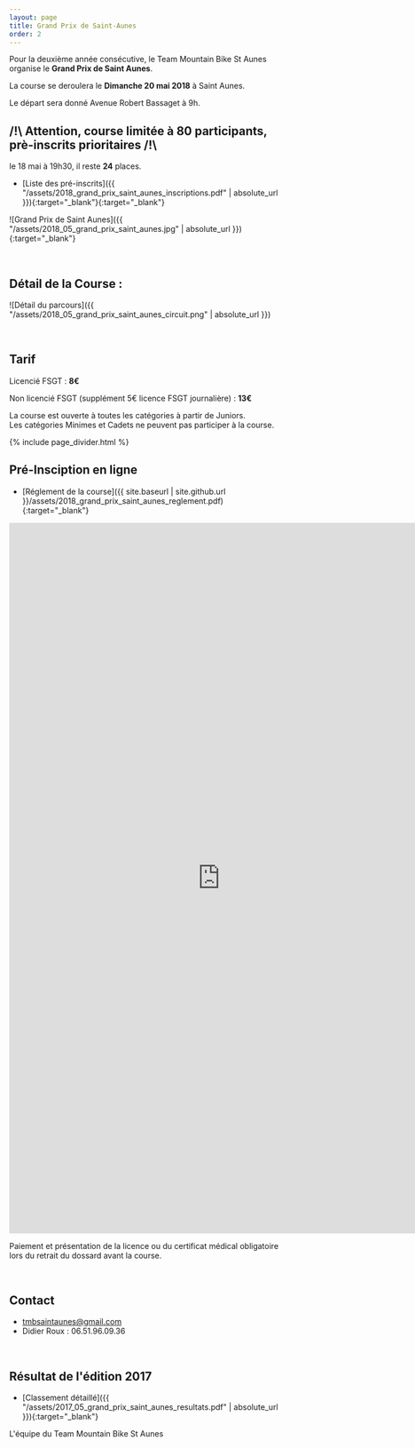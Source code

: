 ```yaml
---
layout: page
title: Grand Prix de Saint-Aunes
order: 2
---
```


Pour la deuxième année consécutive, 
le Team Mountain Bike St Aunes organise le **Grand Prix de Saint Aunes**.  

La course se deroulera le **Dimanche 20 mai 2018** à Saint Aunes.

Le départ sera donné Avenue Robert Bassaget à 9h.

##  /!\ Attention, course limitée à 80 participants, prè-inscrits prioritaires /!\

le 18 mai à 19h30, il reste **24** places.

 - [Liste des pré-inscrits]({{ "/assets/2018_grand_prix_saint_aunes_inscriptions.pdf" | absolute_url }}){:target="_blank"}{:target="_blank"}

![Grand Prix de Saint Aunes]({{ "/assets/2018_05_grand_prix_saint_aunes.jpg" | absolute_url }}){:target="_blank"}

<br>


## Détail de la Course : 

![Détail du parcours]({{ "/assets/2018_05_grand_prix_saint_aunes_circuit.png" | absolute_url }}) 

<br>


## Tarif

Licencié FSGT : **8€**

Non licencié FSGT (supplément 5€ licence FSGT journalière) : **13€**
 
La course est ouverte à toutes les catégories à partir de Juniors.  
Les catégories Minimes et Cadets ne peuvent pas participer à la course.
 
{% include page_divider.html %}


## Pré-Insciption en ligne

- [Réglement de la course]({{ site.baseurl | site.github.url }}/assets/2018_grand_prix_saint_aunes_reglement.pdf){:target="_blank"}

<iframe src="https://docs.google.com/forms/d/e/1FAIpQLSedml8lUrNTOPQdY_C_66CqdSF1S07PVUuCUTmUD6Rwphm3rw/viewform?embedded=true" width="760" height="1280" frameborder="0" marginheight="0" marginwidth="0">Chargement en cours...</iframe>

<br>

Paiement et présentation de la licence ou du certificat médical obligatoire lors du retrait du dossard avant la course.

<br>

## Contact

-	tmbsaintaunes@gmail.com
- Didier Roux : 06.51.96.09.36

<br>


## Résultat de l'édition 2017

- [Classement détaillé]({{ "/assets/2017_05_grand_prix_saint_aunes_resultats.pdf" | absolute_url }}){:target="_blank"}

L'équipe du Team Mountain Bike St Aunes

